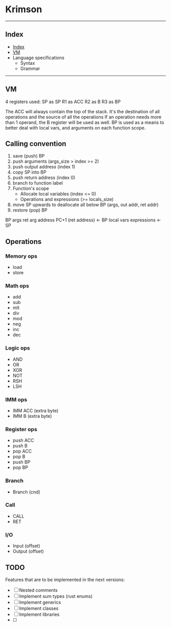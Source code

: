 # Krimson

---

## Index

- [Index](Documentation.md#index)
- [VM](Documentation.md#vm)
- Language specifications
  - Syntax
  - Grammar


---

## VM

4 registers used:
SP as SP
R1 as ACC
R2 as B
R3 as BP

The ACC will always contain the top of the stack. It's the destination of all operations and the source of all the
operations
If an operation needs more than 1 operand, the B register will be used as well.
BP is used as a means to better deal with local vars, and arguments on each function scope.


## Calling convention

1. save (push) BP
2. push arguments (args_size > index >= 2)
3. push output address (index 1)
4. copy SP into BP
5. push return address (index 0)
6. branch to function label
7. Function's scope
   - Allocate local variables (index <= 0)
   - Operations and expressions (>= locals_size)
8. move SP upwards to deallocate all below BP (args, out addr, ret addr)
9. restore (pop) BP

BP
args
ret arg address
PC+1 (ret address)  <- BP
local vars
expressions         <- SP


## Operations

### Memory ops

- load
- store

### Math ops

- add
- sub
- mlt
- div
- mod
- neg
- inc
- dec

### Logic ops

- AND
- OR
- XOR
- NOT
- RSH
- LSH

### IMM ops

- IMM ACC (extra byte)
- IMM B (extra byte)

### Register ops

- push ACC
- push B
- pop ACC
- pop B
- push BP
- pop BP

### Branch

- Branch (cnd)

### Call

- CALL
- RET

### I/O

- Input (offset)
- Output (offset)

## TODO

Features that are to be implemented in the next versions:
- [ ] Nested comments
- [ ] Implement sum types (rust enums)
- [ ] Implement generics
- [ ] Implement classes
- [ ] Implement libraries
- [ ] 